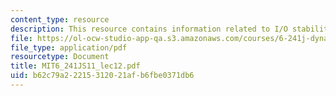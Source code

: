 ```yaml
---
content_type: resource
description: This resource contains information related to I/O stability.
file: https://ol-ocw-studio-app-qa.s3.amazonaws.com/courses/6-241j-dynamic-systems-and-control-spring-2011/b62c79a22215312021afb6fbe0371db6_MIT6_241JS11_lec12.pdf
file_type: application/pdf
resourcetype: Document
title: MIT6_241JS11_lec12.pdf
uid: b62c79a2-2215-3120-21af-b6fbe0371db6
---
```

